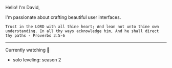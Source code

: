 Hello! I'm David,

I'm passionate about crafting beautiful user interfaces.


`Trust in the LORD with all thine heart; And lean not unto thine own understanding. In all thy ways acknowledge him, And he shall direct thy paths - Proverbs 3:5-6`

--- 

Currently watching 🍿
- solo leveling: season 2

  
<!--<p align="center">
    <a href="https://git.io/streak-stats"><img src="https://streak-stats.demolab.com?user=David-code-hub&border_radius=20&card_width=450&type=png&hide_border=true" alt="GitHub Streak" /></a>
</p> -->

